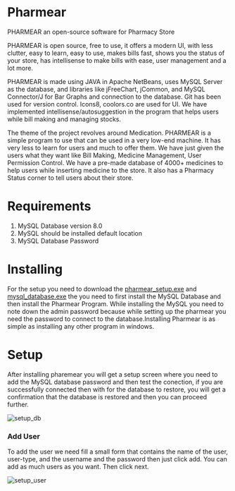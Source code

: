 # Pharmear 

PHARMEAR an open-source software for Pharmacy Store

PHARMEAR is open source, free to use, it offers a modern UI, with less clutter, easy to learn, easy to use, makes bills fast, shows you the status of your store, has intellisense to make bills with ease, user management and a lot more.

PHARMEAR is made using JAVA in Apache NetBeans, uses MySQL Server as the database, and libraries like jFreeChart, jCommon, and MySQL Connector/J for Bar Graphs and connection to the database. Git has been used for version control. Icons8, coolors.co are used for UI. We have implemented intellisense/autosuggestion in the program that helps users while bill making and managing stocks.

The theme of the project revolves around Medication. PHARMEAR is a simple program to use that can be used in a very low-end machine. It has very less to learn for users and much to offer them. We have just given the users what they want like Bill Making, Medicine Management, User Permission Control. We have a pre-made database of 4000+ medicines to help users while inserting medicine to the store. It also has a Pharmacy Status corner to tell users about their store.

# Requirements
1. MySQL Database version 8.0
2. MySQL should be installed default location
3. MySQL Database Password

# Installing 
For the setup you need to download the [pharmear_setup.exe](https://github.com/haitomns4173/pharmear/releases) and [mysql_database.exe](https://dev.mysql.com/downloads/installer/) the you need to first install the MySQL Database and then install the Pharmear Program. While installing the MySQL you need to note down the admin password because while setting up the pharmear you need the password to connect to the database.Installing Pharmear is as simple as installing any other program in windows.

# Setup
After installing pharemear you will get a setup screen where you need to add the MySQL database password and then test the conection, if you are successfully connected then with for the database to restore, you will get a confirmation that the database is restored and then you can proceed further.


![setup_db](https://user-images.githubusercontent.com/67961014/131214425-5a21db77-41d6-40bb-bada-4d3143e64f8c.png)

### Add User 
To add the user we need fill a small form that contains the name of the user, user-type, and the username and the password then just click add. You can add as much users as you   want. Then click next.

![setup_user](https://user-images.githubusercontent.com/67961014/131214750-eda03415-064b-4d57-90d5-1102656e62c3.png)
